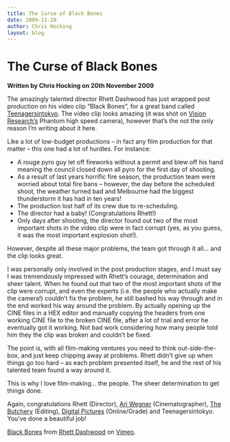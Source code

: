 ```yaml
---
title: The Curse of Black Bones
date: 2009-11-20
author: Chris Hocking
layout: blog
---
```

# The Curse of Black Bones

**Written by Chris Hocking on 20th November 2009**

The amazingly talented director Rhett Dashwood has just wrapped post production on his video clip “Black Bones”, for a great band called [Teenagersintokyo](http://www.teenagersintokyo.com/ "Teenagersintokoyo"). The video clip looks amazing (it was shot on [Vision Research’s](http://www.visionresearch.com/ "Vision Research") Phantom high speed camera), however that’s the not the only reason I’m writing about it here.

Like a lot of low-budget productions – in fact any film production for that matter – this one had a lot of hurdles. For instance:

* A rouge pyro guy let off fireworks without a permit and blew off his hand meaning the council closed down all pyro for the first day of shooting.
* As a result of last years horrific fire season, the production team were worried about total fire bans – however, the day before the scheduled shoot, the weather turned bad and Melbourne had the biggest thunderstorm it has had in ten years!
* The production lost half of its crew due to re-scheduling.
* The director had a baby! (Congratulations Rhett!)
* Only days after shooting, the director found out two of the most important shots in the video clip were in fact corrupt (yes, as you guess, it was the most important explosion shot!).

However, despite all these major problems, the team got through it all… and the clip looks great.

I was personally only involved in the post production stages, and I must say I was tremendously impressed with Rhett’s courage, determination and sheer talent. When he found out that two of the most important shots of the clip were corrupt, and even the experts (i.e. the people who actually make the camera!) couldn’t fix the problem, he still bashed his way through and in the end worked his way around the problem. By actually opening up the CINE files in a HEX editor and manually copying the headers from one working CINE file to the broken CINE file, after a lot of trial and error he eventually got it working. Not bad work considering how many people told him they the clip was broken and couldn’t be fixed.

The point is, with all film-making ventures you need to think out-side-the-box, and just keep chipping away at problems. Rhett didn’t give up when things go too hard – as each problem presented itself, he and the rest of his talented team found a way around it.

This is why I love film-making… the people. The sheer determination to get things done.

Again, congratulations Rhett (Director), [Ari Wegner](http://www.ariwegner.com/ "Ari Wegner") (Cinematographer), [The Butchery](http://www.thebutchery.com.au/ "Jack Hutchings") (Editing), [Digital Pictures](http://www.digitalpictures.com.au "Digital Pictures") (Online/Grade) and Teenagersintokyo. You’ve done a beautiful job!

[Black Bones](https://vimeo.com/7715536) from [Rhett Dashwood](https://vimeo.com/rhett) on [Vimeo](https://vimeo.com).